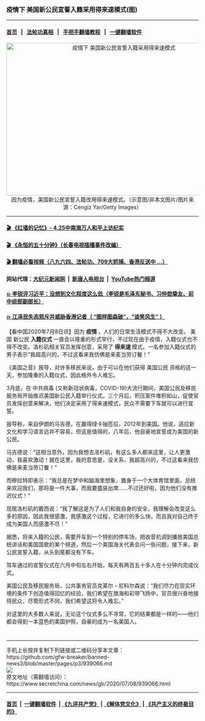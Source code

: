 ### 疫情下 美国新公民宣誓入籍采用得来速模式(图)
------------------------

#### [首页](https://github.com/gfw-breaker/banned-news3/blob/master/README.md) &nbsp;&nbsp;|&nbsp;&nbsp; [法轮功真相](https://github.com/begood0513/basic/blob/master/README.md)  &nbsp;&nbsp;|&nbsp;&nbsp; [手把手翻墙教程](https://github.com/gfw-breaker/guides/wiki)  &nbsp;&nbsp;|&nbsp;&nbsp; [一键翻墙软件](https://github.com/gfw-breaker/nogfw/blob/master/README.md)  



<div class="article_right" style="fone-color:#000">
 <p style="text-align: center;">
  <img alt="疫情下 美国新公民宣誓入籍采用得来速模式" src="https://img3.secretchina.com/pic/2020/7-8/p2727921a565393010-ss.jpg" style="height:400px; width:600px"/>
  <br>
   因为疫情，美国新公民宣誓入籍改用得来速模式。（示意图/非本文图片/图片来源：Cengiz Yar/Getty Images）
   <span id="hideid" name="hideid" style="color:red;display:none;">
    <span href="https://www.secretchina.com">
    </span>
   </span>
  </br>
 </p>
 <div id="txt-mid1-t21-2017">
  

---

#### [ 🎬  《红墙的记忆》- 4.25中南海万人和平上访纪实](http://141.164.39.94:10000/videos/legend/425.html)

#### [ 🎬  《永恒的五十分钟》（长春电视插播事件改编） ](http://141.164.39.94:10000/videos/news/ComingForYou-2.html)

#### [ 🎬  翻墙必看视频（八九六四、法轮功、709大抓捕、香港反送中 ...）](https://github.com/gfw-breaker/links/blob/master/banned.md)

#### 网站代理：[大纪元新闻网](http://167.172.10.89:10080/gb/) &nbsp;|&nbsp; [新唐人电视台](http://167.172.10.89:8808/gb/) &nbsp;|&nbsp; [YouTube热门频道](http://158.247.203.241/youtube.html)

#### [ 💥 李锐评习近平：没想到文化程度这么低（李锐是毛泽东秘书、习仲勋挚友、前中组部副部长）](http://141.164.39.94:10000/videos/res/Communist/lirui-xi.html)

#### [ 💥 江泽民失态怒斥并威胁香港记者（ “图样图森破”，“谈笑风生” ）](http://141.164.39.94:10000/videos/res/realjzm/naive.html)


  </div>
 </div>
 <p>
  【看中国2020年7月8日讯】因为
  <strong>
   疫情
  </strong>
  ，人们的日常生活模式不得不大改变。
  <span href="https://www.secretchina.com/news/gb/tag/美国" target="_blank">
   美国
  </span>
  新公民
  <strong>
   入籍仪式
  </strong>
  一直会以隆重的形式举行，不过现在由于疫情，入籍仪式也不得不改变。洛杉矶相关官员发挥创意，采用了
  <strong>
   得来速
  </strong>
  模式。一名参加入籍仪式的男子表示“我超高兴的，不过这看来我仿佛是来麦当劳订餐！”
  <span id="hideid" name="hideid" style="color:red;display:none;">
   <span href="https://www.secretchina.com">
   </span>
  </span>
 </p>
 <p>
  《美国之音》报导，对许多移民来说，由于可以在他们获得
  <span href="https://zh.wikipedia.org/wiki/%E7%BE%8E%E5%9B%BD%E5%85%AC%E6%B0%91" target="_blank">
   美国公民
  </span>
  资格的这一天，参加隆重的入籍仪式，因此格外令人难忘。
 </p>
 <p>
  3月底，在
  <span href="https://www.secretchina.com/news/gb/tag/中共病毒" target="_blank">
   中共病毒
  </span>
  (又称新冠状病毒，COVID-19)大流行期间，美国公民及移民服务局开始推迟美国新公民入籍举行仪式。三个月后，积压案件堆积如山，促使官员发挥创意来解决，他们决定采用了得来速模式，民众不需要下车就可以进行宣誓。
 </p>
 <p>
  报导称，来自伊朗的马吉德，在赢得绿卡抽签后，2012年到美国。他说，适应新文化和学习语言远并不容易，但这是值得的，八年后，他自豪地宣誓成为美国的新公民。
 </p>
 <p>
  马吉德说：“这相当意外，因为我想去洛杉矶，有这么多人都来这里，让人更激动，我喜欢激动！就在这里，我的意思是，没关系，我超高兴的，不过这看来我仿佛是来麦当劳订餐！”
 </p>
 <p>
  而穆拉特即表示：“我总是在梦中和脑海里想象，置身于一个大体育馆里面，总统来欢迎我们，那将是一件大事，而我要盛装出席……不过还好啦，因为他们没有推迟仪式！”
 </p>
 <center>
  <div style="max-width: 632px;height:180px; display: none; text-align: center; margin: 0 auto; overflow: hidden;overflow-x: hidden;">
   <div id="taboola-midarticle-thumbnails" style="max-width: 632px;height:180px;overflow: hidden;overflow-x: hidden;">
   </div>
  </div>
  <div>
   <center>
    <div id="div-gpt-ad-1589559869784-0">
    </div>
   </center>
  </div>
 </center>
 <p>
  现居洛杉矶的戴西说：“我了解这是为了人们和我自身的安全，我理解会改变这么多的原因，因此我很感激，我感激这个过程，它进行的多么快，而且我对自己终于成为美国人而感激不尽！”
 </p>
 <center>
  <div style="max-width: 632px;height:180px; display: none; text-align: center; margin: 0 auto; overflow: hidden;overflow-x: hidden;">
   <div id="taboola-midarticle-thumbnails" style="max-width: 632px;height:180px;overflow: hidden;overflow-x: hidden;">
   </div>
  </div>
  <div>
   <center>
    <div id="div-gpt-ad-1589559869784-0">
    </div>
   </center>
  </div>
 </center>
 <p>
  据悉，将来入籍的公民，需要开车到一个特别的停车场，把收音机调到播放美国总统讲话和美国国歌的某个频道，然后一个美国海关代表会问一些问题，接下来，新公民宣誓入籍，从头到尾都没有下车。
 </p>
 <center>
  <div style="max-width: 632px;height:180px; display: none; text-align: center; margin: 0 auto; overflow: hidden;overflow-x: hidden;">
   <div id="taboola-midarticle-thumbnails" style="max-width: 632px;height:180px;overflow: hidden;overflow-x: hidden;">
   </div>
  </div>
  <div>
   <center>
    <div id="div-gpt-ad-1589559869784-0">
    </div>
   </center>
  </div>
 </center>
 <p>
  驾车通过的宣誓仪式在六月中旬左右开始，每天有两百五十多人在十分钟内完成仪式。
 </p>
 <center>
  <div style="max-width: 632px;height:180px; display: none; text-align: center; margin: 0 auto; overflow: hidden;overflow-x: hidden;">
   <div id="taboola-midarticle-thumbnails" style="max-width: 632px;height:180px;overflow: hidden;overflow-x: hidden;">
   </div>
  </div>
  <div>
   <center>
    <div id="div-gpt-ad-1589559869784-0">
    </div>
   </center>
  </div>
 </center>
 <p>
  美国公民及移民服务局，公共事务官员克莱尔・尼科尔森说：“我们尽力在现实环境的条件下创造值得回忆的经验，我们希望在旗海和彩带飞扬中，官员很兴奋地接待民众，尽管形式不同，我们希望这将令人难忘。”
 </p>
 <center>
  <div style="max-width: 632px;height:180px; display: none; text-align: center; margin: 0 auto; overflow: hidden;overflow-x: hidden;">
   <div id="taboola-midarticle-thumbnails" style="max-width: 632px;height:180px;overflow: hidden;overflow-x: hidden;">
   </div>
  </div>
  <div>
   <center>
    <div id="div-gpt-ad-1589559869784-0">
    </div>
   </center>
  </div>
 </center>
 <p>
  对这里的大多数人来说，无论这个仪式多么不寻常，它的结果都是一样的——他们都会得到一本蓝色的美国护照，自豪的成为一名美国人。
  <center>
   <div style="max-width: 632px;height:180px; display: none; text-align: center; margin: 0 auto; overflow: hidden;overflow-x: hidden;">
    <div id="taboola-midarticle-thumbnails" style="max-width: 632px;height:180px;overflow: hidden;overflow-x: hidden;">
    </div>
   </div>
   <div>
    <center>
     <div id="div-gpt-ad-1589559869784-0">
     </div>
    </center>
   </div>
  </center>
  <center>
   <div>
    <div id="txt-mid2-t22-2017" style="display: block;  max-height: 351px;  overflow: hidden;">
     <div id="SC-21xx">
     </div>
     <ins class="adsbygoogle" data-ad-client="ca-pub-1276641434651360" data-ad-format="auto" data-ad-slot="4301710469" data-full-width-responsive="true" style="display:block">
     </ins>
    </div>
   </div>
  </center>
  <div style="padding-top:12px;">
  </div>
 </p>
</div>

<hr/>
手机上长按并复制下列链接或二维码分享本文章：<br/>
https://github.com/gfw-breaker/banned-news3/blob/master/pages/p3/939066.md <br/>
<a href='https://github.com/gfw-breaker/banned-news3/blob/master/pages/p3/939066.md'><img src='https://github.com/gfw-breaker/banned-news3/blob/master/pages/p3/939066.md.png'/></a> <br/>
原文地址（需翻墙访问）：https://www.secretchina.com/news/gb/2020/07/08/939066.html


------------------------
#### [首页](https://github.com/gfw-breaker/banned-news3/blob/master/README.md) &nbsp;|&nbsp; [一键翻墙软件](https://github.com/gfw-breaker/nogfw/blob/master/README.md) &nbsp;| [《九评共产党》](https://github.com/gfw-breaker/9ping.md/blob/master/README.md#九评之一评共产党是什么) | [《解体党文化》](https://github.com/gfw-breaker/jtdwh.md/blob/master/README.md) | [《共产主义的终极目的》](https://github.com/gfw-breaker/gczydzjmd.md/blob/master/README.md)


<img src='http://gfw-breaker.win/banned-news3/pages/p3/939066.md' width='0px' height='0px'/>